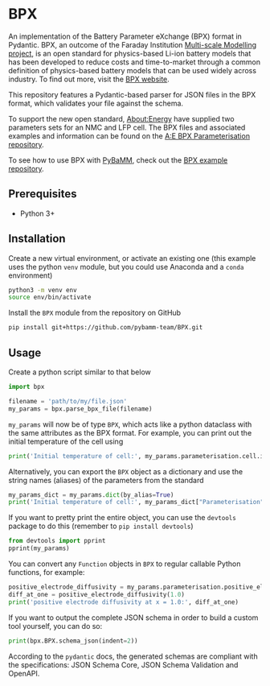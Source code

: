 # BPX

An implementation of the Battery Parameter eXchange (BPX) format in Pydantic. BPX, an outcome of the Faraday Institution [Multi-scale Modelling project](https://www.faraday.ac.uk/research/lithium-ion/battery-system-modelling/), is an open standard for physics-based Li-ion battery models that has been developed to reduce costs and time-to-market through a common definition of physics-based battery models that can be used widely across industry. To find out more, visit the [BPX website](https://bpxstandard.com/).

This repository features a Pydantic-based parser for JSON files in the BPX format, which validates your file against the schema.

To support the new open standard, [About:Energy](https://www.aboutenergy.io/) have supplied two parameters sets for an NMC and LFP cell. The BPX files and associated examples and information can be found on the [A:E BPX Parameterisation repository](https://github.com/About-Energy-OpenSource/About-Energy-BPX-Parameterisation/).

To see how to use BPX with [PyBaMM](https://www.pybamm.org/), check out the [BPX example repository](https://github.com/pybamm-team/bpx-example).
## Prerequisites

- Python 3+

## Installation

Create a new virtual environment, or activate an existing one (this example uses the python `venv` module, but you could use Anaconda and a `conda` environment)

```bash
python3 -m venv env
source env/bin/activate
```

Install the `BPX` module from the repository on GitHub

```bash
pip install git+https://github.com/pybamm-team/BPX.git
```

## Usage

Create a python script similar to that below

```python
import bpx

filename = 'path/to/my/file.json'
my_params = bpx.parse_bpx_file(filename)
```

`my_params` will now be of type `BPX`, which acts like a python dataclass with the same attributes as the BPX format. For example, you can print out the initial temperature of the cell using

```python
print('Initial temperature of cell:', my_params.parameterisation.cell.initial_temperature)
```

Alternatively, you can export the `BPX` object as a dictionary and use the string names (aliases) of the parameters from the standard
```python
my_params_dict = my_params.dict(by_alias=True)
print('Initial temperature of cell:', my_params_dict["Parameterisation"]["Cell"]["Initial temperature [K]"])
```

If you want to pretty print the entire object, you can use the `devtools` package to do this (remember to `pip install devtools`)

```python
from devtools import pprint
pprint(my_params)
```

You can convert any `Function` objects in `BPX` to regular callable Python functions, for example:

```python
positive_electrode_diffusivity = my_params.parameterisation.positive_electrode.diffusivity.to_python_function()
diff_at_one = positive_electrode_diffusivity(1.0)
print('positive electrode diffusivity at x = 1.0:', diff_at_one)
```

If you want to output the complete JSON schema in order to build a custom tool yourself, you can do so:

```python
print(bpx.BPX.schema_json(indent=2))
```

According to the `pydantic` docs, the generated schemas are compliant with the specifications: JSON Schema Core, JSON Schema Validation and OpenAPI.
